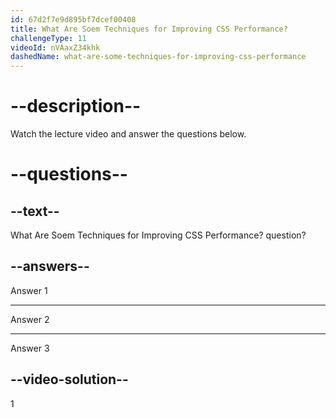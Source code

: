 ```yaml
---
id: 67d2f7e9d895bf7dcef00408
title: What Are Soem Techniques for Improving CSS Performance?
challengeType: 11
videoId: nVAaxZ34khk
dashedName: what-are-some-techniques-for-improving-css-performance
---
```


# --description--

Watch the lecture video and answer the questions below.

# --questions--

## --text--

What Are Soem Techniques for Improving CSS Performance? question?

## --answers--

Answer 1

---

Answer 2

---

Answer 3

## --video-solution--

1
